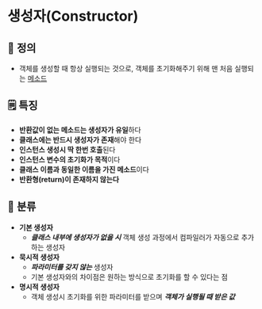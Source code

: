 # 생성자(Constructor)
## 📌 정의
- 객체를 생성할 때 항상 실행되는 것으로, 객체를 초기화해주기 위해 맨 처음 실행되는 [메소드](https://github.com/jyk1029/TIL/blob/main/Method.md)

## 🗒️ 특징
- **반환값이 없는 메소드는 생성자가 유일**하다
- **클래스에는 반드시 생성자가 존재**해야 한다
- **인스턴스 생성시 딱 한번 호출**된다
- **인스턴스 변수의 초기화가 목적**이다
- **클래스 이름과 동일한 이름을 가진 메소드**이다
- **반환형(return)이 존재하지 않는다**

## 📕 분류
- **기본 생성자**
  - ***클래스 내부에 생성자가 없을 시*** 객체 생성 과정에서 컴파일러가 자동으로 추가하는 생성자
- **묵시적 생성자**
  - ***파라미터를 갖지 않는*** 생성자
  - 기본 생성자와의 차이점은 원하는 방식으로 초기화를 할 수 있다는 점
- **명시적 생성자**
  - 객체 생성시 초기화를 위한 파라미터를 받으며 ***객체가 실행될 때 받은 값***
